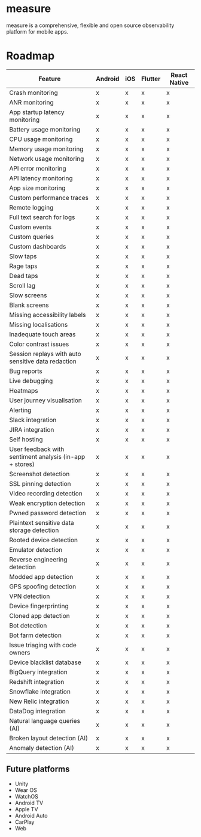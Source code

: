# measure
measure is a comprehensive, flexible and open source observability platform for mobile apps.

# Roadmap

| Feature  | Android | iOS  | Flutter | React Native
| ------------- | ------------- | ------------- | ------------- | ------------- |
| Crash monitoring  | x  | x  | x  | x  |
| ANR monitoring  | x  | x  | x  | x  |
| App startup latency monitoring  | x  | x  | x  | x  |
| Battery usage monitoring  | x  | x  | x  | x  |
| CPU usage monitoring  | x  | x  | x  | x  |
| Memory usage monitoring  | x  | x  | x  | x  |
| Network usage monitoring  | x  | x  | x  | x  |
| API error monitoring  | x  | x  | x  | x  |
| API latency monitoring  | x  | x  | x  | x  |
| App size monitoring  | x  | x  | x  | x  |
| Custom performance traces | x  | x  | x  | x  |
| Remote logging  | x  | x  | x  | x  |
| Full text search for logs  | x  | x  | x  | x  |
| Custom events  | x  | x  | x  | x  |
| Custom queries  | x  | x  | x  | x  |
| Custom dashboards  | x  | x  | x  | x  |
| Slow taps  | x  | x  | x  | x  |
| Rage taps  | x  | x  | x  | x  |
| Dead taps  | x  | x  | x  | x  |
| Scroll lag  | x  | x  | x  | x  |
| Slow screens  | x  | x  | x  | x  |
| Blank screens | x  | x  | x  | x  |
| Missing accessibility labels | x  | x  | x  | x  |
| Missing localisations | x  | x  | x  | x  |
| Inadequate touch areas | x  | x  | x  | x  |
| Color contrast issues | x  | x  | x  | x  |
| Session replays with auto sensitive data redaction | x  | x  | x  | x  |
| Bug reports | x  | x  | x  | x  |
| Live debugging | x  | x  | x  | x  |
| Heatmaps  | x  | x  | x  | x  |
| User journey visualisation  | x  | x  | x  | x  |
| Alerting  | x  | x  | x  | x  |
| Slack integration  | x  | x  | x  | x  |
| JIRA integration  | x  | x  | x  | x  |
| Self hosting  | x  | x  | x  | x  |
| User feedback with sentiment analysis (in-app + stores) | x  | x  | x  | x  |
| Screenshot detection  | x  | x  | x  | x  |
| SSL pinning detection  | x  | x  | x  | x  |
| Video recording detection  | x  | x  | x  | x  |
| Weak encryption detection  | x  | x  | x  | x  |
| Pwned password detection  | x  | x  | x  | x  |
| Plaintext sensitive data storage detection  | x  | x  | x  | x  |
| Rooted device detection  | x  | x  | x  | x  |
| Emulator detection  | x  | x  | x  | x  |
| Reverse engineering detection  | x  | x  | x  | x  |
| Modded app detection  | x  | x  | x  | x  |
| GPS spoofing detection  | x  | x  | x  | x  |
| VPN detection | x  | x  | x  | x  |
| Device fingerprinting | x  | x  | x  | x  |
| Cloned app detection | x  | x  | x  | x  |
| Bot detection | x  | x  | x  | x  |
| Bot farm detection | x  | x  | x  | x  |
| Issue triaging with code owners  | x  | x  | x  | x  |
| Device blacklist database  | x  | x  | x  | x  |
| BigQuery integration  | x  | x  | x  | x  |
| Redshift integration  | x  | x  | x  | x  |
| Snowflake integration  | x  | x  | x  | x  |
| New Relic integration  | x  | x  | x  | x  |
| DataDog integration  | x  | x  | x  | x  |
| Natural language queries (AI) | x  | x  | x  | x  |
| Broken layout detection (AI) | x  | x  | x  | x  |
| Anomaly detection (AI) | x  | x  | x  | x  |


## Future platforms
- Unity
- Wear OS
- WatchOS
- Android TV
- Apple TV
- Android Auto
- CarPlay
- Web





